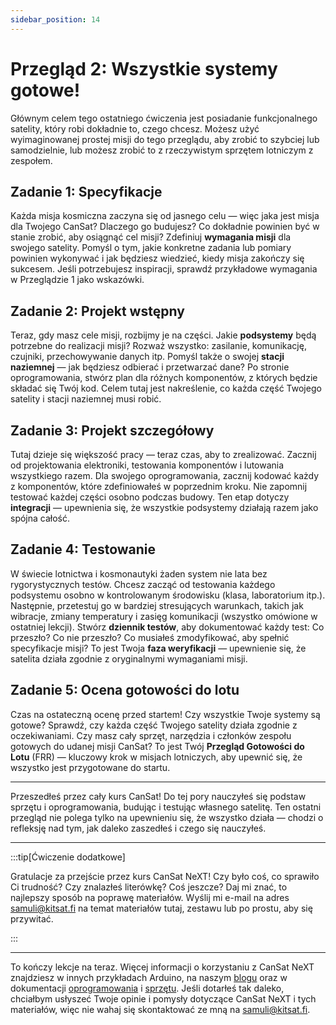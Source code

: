 ```yaml
---
sidebar_position: 14
---
```


# Przegląd 2: Wszystkie systemy gotowe!

Głównym celem tego ostatniego ćwiczenia jest posiadanie funkcjonalnego satelity, który robi dokładnie to, czego chcesz. Możesz użyć wyimaginowanej prostej misji do tego przeglądu, aby zrobić to szybciej lub samodzielnie, lub możesz zrobić to z rzeczywistym sprzętem lotniczym z zespołem.

## Zadanie 1: Specyfikacje

Każda misja kosmiczna zaczyna się od jasnego celu — więc jaka jest misja dla Twojego CanSat? Dlaczego go budujesz? Co dokładnie powinien być w stanie zrobić, aby osiągnąć cel misji?
Zdefiniuj **wymagania misji** dla swojego satelity. Pomyśl o tym, jakie konkretne zadania lub pomiary powinien wykonywać i jak będziesz wiedzieć, kiedy misja zakończy się sukcesem. Jeśli potrzebujesz inspiracji, sprawdź przykładowe wymagania w Przeglądzie 1 jako wskazówki.

## Zadanie 2: Projekt wstępny

Teraz, gdy masz cele misji, rozbijmy je na części. Jakie **podsystemy** będą potrzebne do realizacji misji? Rozważ wszystko: zasilanie, komunikację, czujniki, przechowywanie danych itp.
Pomyśl także o swojej **stacji naziemnej** — jak będziesz odbierać i przetwarzać dane? Po stronie oprogramowania, stwórz plan dla różnych komponentów, z których będzie składać się Twój kod. Celem tutaj jest nakreślenie, co każda część Twojego satelity i stacji naziemnej musi robić.

## Zadanie 3: Projekt szczegółowy

Tutaj dzieje się większość pracy — teraz czas, aby to zrealizować. Zacznij od projektowania elektroniki, testowania komponentów i lutowania wszystkiego razem.
Dla swojego oprogramowania, zacznij kodować każdy z komponentów, które zdefiniowałeś w poprzednim kroku. Nie zapomnij testować każdej części osobno podczas budowy. Ten etap dotyczy **integracji** — upewnienia się, że wszystkie podsystemy działają razem jako spójna całość.

## Zadanie 4: Testowanie

W świecie lotnictwa i kosmonautyki żaden system nie lata bez rygorystycznych testów. Chcesz zacząć od testowania każdego podsystemu osobno w kontrolowanym środowisku (klasa, laboratorium itp.). Następnie, przetestuj go w bardziej stresujących warunkach, takich jak wibracje, zmiany temperatury i zasięg komunikacji (wszystko omówione w ostatniej lekcji).
Stwórz **dziennik testów**, aby dokumentować każdy test: Co przeszło? Co nie przeszło? Co musiałeś zmodyfikować, aby spełnić specyfikacje misji? To jest Twoja **faza weryfikacji** — upewnienie się, że satelita działa zgodnie z oryginalnymi wymaganiami misji.

## Zadanie 5: Ocena gotowości do lotu

Czas na ostateczną ocenę przed startem! Czy wszystkie Twoje systemy są gotowe? Sprawdź, czy każda część Twojego satelity działa zgodnie z oczekiwaniami. Czy masz cały sprzęt, narzędzia i członków zespołu gotowych do udanej misji CanSat?
To jest Twój **Przegląd Gotowości do Lotu** (FRR) — kluczowy krok w misjach lotniczych, aby upewnić się, że wszystko jest przygotowane do startu.

---
Przeszedłeś przez cały kurs CanSat! Do tej pory nauczyłeś się podstaw sprzętu i oprogramowania, budując i testując własnego satelitę. Ten ostatni przegląd nie polega tylko na upewnieniu się, że wszystko działa — chodzi o refleksję nad tym, jak daleko zaszedłeś i czego się nauczyłeś.

---

:::tip[Ćwiczenie dodatkowe]

Gratulacje za przejście przez kurs CanSat NeXT! Czy było coś, co sprawiło Ci trudność? Czy znalazłeś literówkę? Coś jeszcze? Daj mi znać, to najlepszy sposób na poprawę materiałów. Wyślij mi e-mail na adres samuli@kitsat.fi na temat materiałów tutaj, zestawu lub po prostu, aby się przywitać.

:::

---

To kończy lekcje na teraz. Więcej informacji o korzystaniu z CanSat NeXT znajdziesz w innych przykładach Arduino, na naszym [blogu](./../../blog/) oraz w dokumentacji [oprogramowania](./../CanSat-software/CanSat-software.md) i [sprzętu](./../CanSat-hardware/CanSat-hardware.md). Jeśli dotarłeś tak daleko, chciałbym usłyszeć Twoje opinie i pomysły dotyczące CanSat NeXT i tych materiałów, więc nie wahaj się skontaktować ze mną na samuli@kitsat.fi.